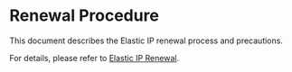 # Renewal Procedure

This document describes the Elastic IP renewal process and precautions.

For details, please refer to [Elastic IP Renewal](./Operation-Guide/Elastic-IP-Management/Renew-Elastic-IP.md).
